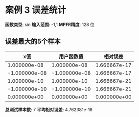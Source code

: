 # 案例 3 误差统计

**函数类型**: sin
**输入范围**: -1,1
**MPFR精度**: 128 位

## 误差最大的5个样本

| x值 | 用户函数值 | 相对误差 |
|-----|-----------|----------|
| 1.000000e-08 | 1.000000e-08 | 1.666667e-17 |
| -1.000000e-08 | -1.000000e-08 | 1.666667e-17 |
| 1.000000e-10 | 1.000000e-10 | 1.666667e-21 |
| -1.000000e-10 | -1.000000e-10 | 1.666667e-21 |
| 0.000000e+00 | 0.000000e+00 | 0.000000e+00 |

**总测试样本数**: 7
**平均相对误差**: 4.762381e-18
